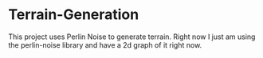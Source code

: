 # Terrain-Generation
This project uses Perlin Noise to generate terrain.
Right now I just am using the perlin-noise library and have a 2d graph of it right now.
